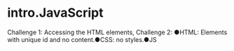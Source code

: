# intro.JavaScript
Challenge 1: Accessing the HTML elements, Challenge 2: ●HTML: Elements with unique id and no content.●CSS: no styles.●JS
